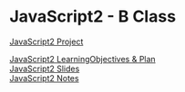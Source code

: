 # JavaScript2 - B Class

[JavaScript2 Project](JAVASCRIPT2_Project)  

[JavaScript2 LearningObjectives & Plan](JAVASCRIPT2_LearningObjectives&Plan.pdf)  
[JavaScript2 Slides](JAVASCRIPT2_Slides.pdf)  
[JavaScript2 Notes](JAVASCRIPT2_Notes.pdf)  

